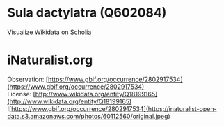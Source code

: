 
Sula dactylatra (Q602084)
=========================
  
Visualize Wikidata on [Scholia](https://scholia.toolforge.org/taxon/Q602084)
# iNaturalist.org
  
Observation: [https://www.gbif.org/occurrence/2802917534](https://www.gbif.org/occurrence/2802917534)  
License: [http://www.wikidata.org/entity/Q18199165](http://www.wikidata.org/entity/Q18199165)  
![https://www.gbif.org/occurrence/2802917534](https://inaturalist-open-data.s3.amazonaws.com/photos/60112560/original.jpeg)